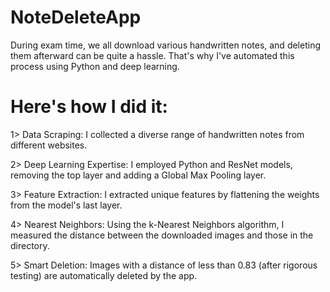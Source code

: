 # NoteDeleteApp
During exam time, we all download various handwritten notes, and deleting them afterward can be quite a hassle. That's why I've automated this process using Python and deep learning.

# Here's how I did it:

1> Data Scraping: I collected a diverse range of handwritten notes from different websites.

2> Deep Learning Expertise: I employed Python and ResNet models, removing the top layer and adding a Global Max Pooling layer.

3> Feature Extraction: I extracted unique features by flattening the weights from the model's last layer.

4> Nearest Neighbors: Using the k-Nearest Neighbors algorithm, I measured the distance between the downloaded images and those in the directory.

5> Smart Deletion: Images with a distance of less than 0.83 (after rigorous testing) are automatically deleted by the app.
